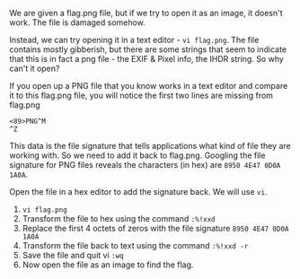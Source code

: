 We are given a flag.png file, but if we try to open it as an image, it doesn't work. The file is damaged somehow. 

Instead, we can try opening it in a text editor - `vi flag.png`. The file contains mostly gibberish, but there are some strings that seem to indicate that this is in fact a png file - the EXIF & Pixel info, the IHDR string. So why can't it open?

If you open up a PNG file that you know works in a text editor and compare it to this flag.png file, you will notice the first two lines are missing from flag.png
```
<89>PNG^M
^Z
```

This data is the file signature that tells applications what kind of file they are working with. So we need to add it back to flag.png. Googling the file signature for PNG files reveals the characters (in hex) are `8950 4E47 0D0A 1A0A`.

Open the file in a hex editor to add the signature back. We will use `vi`.
1. `vi flag.png`
2. Transform the file to hex using the command `:%!xxd`
3. Replace the first 4 octets of zeros with the file signature `8950 4E47 0D0A 1A0A`
4. Transform the file back to text using the command `:%!xxd -r`
5. Save the file and quit vi `:wq`
6. Now open the file as an image to find the flag.